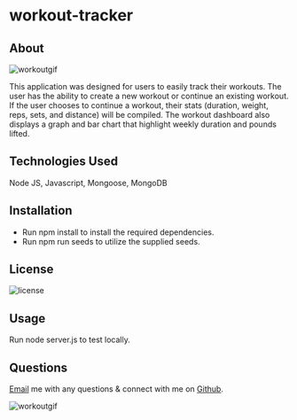 # workout-tracker

## About

![workoutgif](https://github.com/laurenbrown108/workout-tracker/blob/main/public/fitnesstracker.gif?raw=true)

This application was designed for users to easily track their workouts. The user has the ability to create a new workout or continue an existing workout. If the user chooses to continue a workout, their stats (duration, weight, reps, sets, and distance) will be compiled. The workout dashboard also displays a graph and bar chart that highlight weekly duration and pounds lifted.

## Technologies Used

Node JS, Javascript, Mongoose, MongoDB

## Installation

- Run npm install to install the required dependencies.
- Run npm run seeds to utilize the supplied seeds.

## License

![license](https://img.shields.io/static/v1?label=License&message=MIT&color=lightgreen)

## Usage

Run node server.js to test locally.

## Questions 

[Email](mailto:laurenbrown108@gmail.com) me with any questions & connect with me on [Github](https://github.com/laurenbrown108).

![workoutgif](https://github.com/laurenbrown108/workout-tracker/blob/main/public/fitnesstracker.gif?raw=true)
